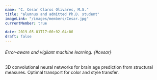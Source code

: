 ```yaml
---
name: "C. Cesar Claros Olivares, M.S."
title: "alumnus and admitted Ph.D. student"
imageLink: "/images/members/Cesar.jpg"
currentMember: true

date: 2019-05-01T17:00:02-04:00
draft: false
---
```


###### Error-aware and vigilant machine learning. {#cesar}
3D convolutional neural networks for brain age prediction from structural measures.  Optimal transport for color and style transfer.
